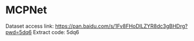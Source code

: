 # MCPNet

Dataset access link: https://pan.baidu.com/s/1Fv8FHoDILZYR8dc3gBHDrg?pwd=5dq6 Extract code: 5dq6
